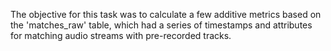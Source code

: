 The objective for this task was to calculate a few additive metrics based on the 'matches_raw' table, which had a series of timestamps and attributes for matching audio streams with pre-recorded tracks.